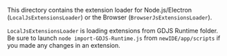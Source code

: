 This directory contains the extension loader for Node.js/Electron (`LocalJsExtensionsLoader`) or the Browser (`BrowserJsExtensionsLoader`).

`LocalJsExtensionsLoader` is loading extensions from GDJS Runtime folder. Be sure to launch `node import-GDJS-Runtime.js` from `newIDE/app/scripts` if you made any changes in an extension.
